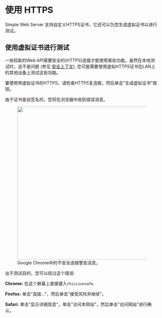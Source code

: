 # 使用 HTTPS

Simple Web Server 支持自定义HTTPS证书，它还可以为您生成虚拟证书以进行测试。

## 使用虚拟证书进行测试

一些较新的Web API需要安全的(HTTPS)连接才能使用某些功能。虽然在本地测试时，这不是问题 (参见 [安全上下文](https://developer.mozilla.org/zh-CN/docs/Web/Security/Secure_Contexts)), 您可能需要使用虚拟HTTPS证书在LAN上的其他设备上测试这些功能。

要使用带虚拟证书的HTTPS，请检查HTTPS复选框，然后单击"生成虚拟证书"按钮。

由于证书是自签名的，您将在浏览器中收到错误消息。

<figure>
  <img src='/images/chrome https error.jpeg' style='width: 500px'>
  <figcaption>Google Chrome中的不安全连接警告消息。</figcaption>
</figure>


出于测试目的，您可以绕过这个错误:

**Chrome:**   在这个屏幕上直接键入`thisisunsafe`.

**Firefox:** 单击"高级…"，然后单击"接受风险并继续"。

**Safari:** 单击"显示详细信息"，单击"访问本网站"，然后单击"访问网站"进行确认。